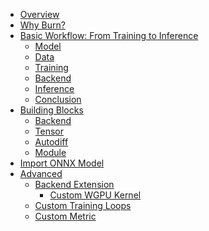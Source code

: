 - [Overview](./overview.md)
- [Why Burn?](./motivation.md)
- [Basic Workflow: From Training to Inference](./basic-workflow/README.md)
  - [Model](./basic-workflow/model.md)
  - [Data](./basic-workflow/data.md)
  - [Training](./basic-workflow/training.md)
  - [Backend](./basic-workflow/backend.md)
  - [Inference](./basic-workflow/inference.md)
  - [Conclusion](./basic-workflow/conclusion.md)
- [Building Blocks](./building-blocks/README.md)
  - [Backend](./building-blocks/backend.md)
  - [Tensor](./building-blocks/tensor.md)
  - [Autodiff](./building-blocks/autodiff.md)
  - [Module](./building-blocks/module.md)
- [Import ONNX Model]()
- [Advanced](./advanced/README.md)
  - [Backend Extension](./advanced/backend-extension/README.md)
    - [Custom WGPU Kernel](./advanced/backend-extension/custom-wgpu-kernel.md)
  - [Custom Training Loops]()
  - [Custom Metric]()
